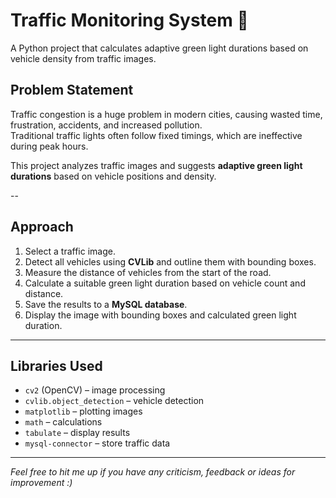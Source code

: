 # Traffic Monitoring System 🚦

A Python project that calculates adaptive green light durations based on vehicle density from traffic images.

## Problem Statement

Traffic congestion is a huge problem in modern cities, causing wasted time, frustration, accidents, and increased pollution.  
Traditional traffic lights often follow fixed timings, which are ineffective during peak hours.

This project analyzes traffic images and suggests **adaptive green light durations** based on vehicle positions and density.

--

## Approach

1. Select a traffic image.
2. Detect all vehicles using **CVLib** and outline them with bounding boxes.
3. Measure the distance of vehicles from the start of the road.
4. Calculate a suitable green light duration based on vehicle count and distance.
5. Save the results to a **MySQL database**.
6. Display the image with bounding boxes and calculated green light duration.

---

## Libraries Used

- `cv2` (OpenCV) – image processing
- `cvlib.object_detection` – vehicle detection
- `matplotlib` – plotting images
- `math` – calculations
- `tabulate` – display results
- `mysql-connector` – store traffic data

---

_Feel free to hit me up if you have any criticism, feedback or ideas for improvement :)_
